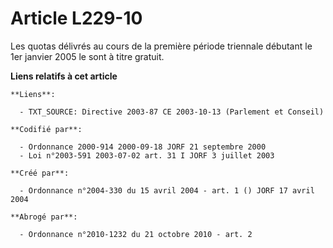 # Article L229-10

Les quotas délivrés au cours de la première période triennale débutant le 1er janvier 2005 le sont à titre gratuit.

**Liens relatifs à cet article**

	**Liens**:

	  - TXT_SOURCE: Directive 2003-87 CE 2003-10-13 (Parlement et Conseil)

	**Codifié par**:

	  - Ordonnance 2000-914 2000-09-18 JORF 21 septembre 2000
	  - Loi n°2003-591 2003-07-02 art. 31 I JORF 3 juillet 2003

	**Créé par**:

	  - Ordonnance n°2004-330 du 15 avril 2004 - art. 1 () JORF 17 avril 2004

	**Abrogé par**:

	  - Ordonnance n°2010-1232 du 21 octobre 2010 - art. 2
